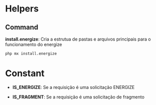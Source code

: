 # Helpers

## Command

**install.energize**: Cria a estrutua de pastas e arquivos principais para o funcionamento do energize

    php mx install.energize

# Constant

 - **IS_ENERGIZE**: Se a requisição é uma solicitação ENERGIZE

 - **IS_FRAGMENT**: Se a requisição é uma solicitação de fragmento
